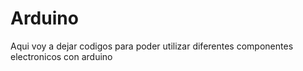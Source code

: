 # Arduino
Aqui voy a dejar codigos para poder utilizar diferentes componentes electronicos con arduino
